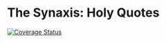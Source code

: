 # The Synaxis: Holy Quotes

[![Coverage Status](https://coveralls.io/repos/github/theSynaxis/holy-quotes/badge.svg?branch=main)](https://coveralls.io/github/theSynaxis/holy-quotes?branch=main)
